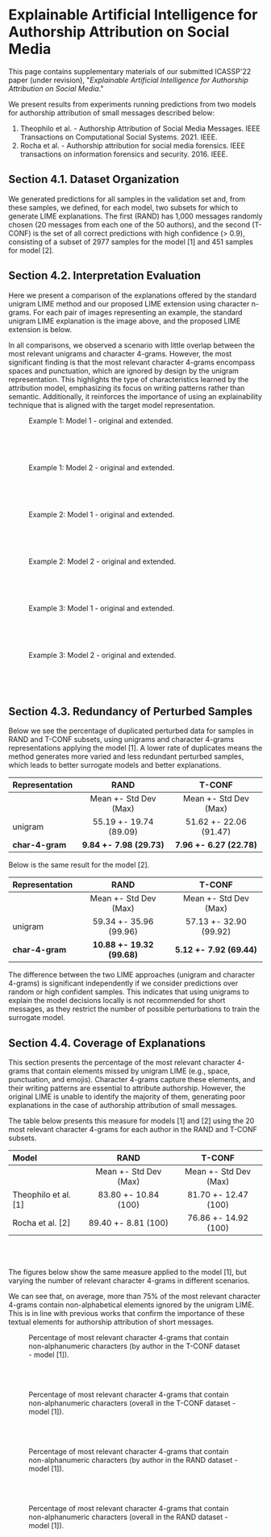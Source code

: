 # Explainable Artificial Intelligence for Authorship Attribution on Social Media

This page contains supplementary materials of our submitted ICASSP'22 paper (under revision), "_Explainable Artificial Intelligence for Authorship Attribution on Social Media_."

We present results from experiments running predictions from two models for authorship attribution of small messages described below:

1. Theophilo et al. - Authorship Attribution of Social Media Messages. IEEE Transactions on Computational Social Systems. 2021. IEEE.
1. Rocha et al. - Authorship attribution for social media forensics. IEEE transactions on information forensics and security. 2016. IEEE.

## Section 4.1. Dataset Organization

We generated predictions for all samples in the validation set and, from these samples, we defined, for each model, two subsets for which to generate LIME explanations. The first (RAND) has 1,000 messages randomly chosen (20 messages from each one of the 50 authors), and the second (T-CONF) is the set of all correct predictions with high confidence ($>$ 0.9), consisting of a subset of 2977 samples for the model [1] and 451 samples for model [2].

## Section 4.2. Interpretation Evaluation

Here we present a comparison of the explanations offered by the standard unigram LIME method and our proposed LIME extension using character n-grams. For each pair of images representing an example, the standard unigram LIME explanation is the image above, and the proposed LIME extension is below.

In all comparisons, we observed a scenario with little overlap between the most relevant unigrams and character 4-grams. However, the most significant finding is that the most relevant character 4-grams encompass spaces and punctuation, which are ignored by design by the unigram representation. This highlights the type of characteristics learned by the attribution model, emphasizing its focus on writing patterns rather than semantic. Additionally, it reinforces the importance of using an explainability technique that is aligned with the target model representation.


<figure>
  <figcaption>Example 1: Model 1 - original and extended.</figcaption>
  <img src="./example_1_original.png" alt=""/>
</figure>
<figure>
  <img src="./example_1_extended.png" alt=""/>
</figure>

<br>
<br>

<figure>
  <figcaption>Example 1: Model 2 - original and extended.</figcaption>
  <img src="./example_1_original_method_2.png" alt=""/>
</figure>
<figure>
  <img src="./example_1_extended_method_2.png" alt=""/>
</figure>

<br>
<br>


<figure>
  <figcaption>Example 2: Model 1 - original and extended.</figcaption>
  <img src="./example_2_original.png" alt=""/>
</figure>
<figure>
  <img src="./example_2_extended.png" alt=""/>
</figure>

<br>
<br>

<figure>
  <figcaption>Example 2: Model 2 - original and extended.</figcaption>
  <img src="./example_2_original_method_2.png" alt=""/>
</figure>
<figure>
  <img src="./example_2_extended_method_2.png" alt=""/>
</figure>

<br>
<br>


<figure>
  <figcaption>Example 3: Model 1 - original and extended.</figcaption>
  <img src="./example_3_original.png" alt=""/>
</figure>
<figure>
  <img src="./example_3_extended.png" alt=""/>
</figure>

<br>
<br>

<figure>
  <figcaption>Example 3: Model 2 - original and extended.</figcaption>
  <img src="./example_3_original_method_2.png" alt=""/>
</figure>
<figure>
  <img src="./example_3_extended_method_2.png" alt=""/>
</figure>

<br>
<br>


## Section 4.3. Redundancy of Perturbed Samples

Below we see the percentage of duplicated perturbed data for samples in RAND and T-CONF subsets, using unigrams and character 4-grams representations applying the model [1]. A lower rate of duplicates means the method generates more varied and less redundant perturbed samples, which leads to better surrogate models and better explanations.

| **Representation** | **RAND**                 | **T-CONF**               |
| :---               |          :---:           |          :---:           |
|                    | Mean +- Std Dev (Max)    | Mean +- Std Dev (Max)    |
| unigram            | 55.19 +- 19.74 (89.09)   | 51.62 +- 22.06 (91.47)   |
| **char-4-gram**    | **9.84 +- 7.98 (29.73)** | **7.96 +- 6.27 (22.78)** |


Below is the same result for the model [2].

| **Representation** | **RAND**                   | **T-CONF**               |
| :---               |           :---:            |          :---:           |
|                    | Mean +- Std Dev (Max)      | Mean +- Std Dev (Max)    |
| unigram            | 59.34 +- 35.96 (99.96)     | 57.13 +- 32.90 (99.92)   |
| **char-4-gram**    | **10.88 +- 19.32 (99.68)** | **5.12 +- 7.92 (69.44)** |


The difference between the two LIME approaches (unigram and character 4-grams) is significant independently if we consider predictions over random or high confident samples. This indicates that using unigrams to explain the model decisions locally is not recommended for short messages, as they restrict the number of possible perturbations to train the surrogate model.


## Section 4.4. Coverage of Explanations

This section presents the percentage of the most relevant character 4-grams that contain elements missed by unigram LIME (e.g., space, punctuation, and emojis). Character 4-grams capture these elements, and their writing patterns are essential to attribute authorship. However, the original LIME is unable to identify the majority of them, generating poor explanations in the case of authorship attribution of small messages.

The table below presents this measure for models [1] and [2] using the 20 most relevant character 4-grams for each author in the RAND and T-CONF subsets.

| **Model**            | **RAND**              | **T-CONF**            |
| :---                 |        :---:          |         :---:         |
|                      | Mean +- Std Dev (Max) | Mean +- Std Dev (Max) |
| Theophilo et al. [1] | 83.80 +- 10.84 (100)  | 81.70 +- 12.47 (100)  |
| Rocha et al. [2]     | 89.40 +- 8.81 (100)   | 76.86 +- 14.92 (100)  |

<br>
<br>

The figures below show the same measure applied to the model [1], but varying the number of relevant character 4-grams in different scenarios.

We can see that, on average, more than 75% of the most relevant character 4-grams contain non-alphabetical elements ignored by the unigram LIME. This is in line with previous works that confirm the importance of these textual elements for authorship attribution of short messages.

<figure>
  <img src="./strong_tps_non_alpha_ratio_by_author.png" alt=""/>
  <figcaption>Percentage of most relevant character 4-grams that contain non-alphanumeric characters (by author in the T-CONF dataset - model [1]).</figcaption>
</figure>

<br>
<br>

<figure>
  <img src="./strong_tps_non_alpha_ratio_overall.png" alt=""/>
  <figcaption>Percentage of most relevant character 4-grams that contain non-alphanumeric characters (overall in the T-CONF dataset - model [1]).</figcaption>
</figure>

<br>
<br>

<figure>
  <img src="./random_non_alpha_ratio_by_author.png" alt=""/>
  <figcaption>Percentage of most relevant character 4-grams that contain non-alphanumeric characters (by author in the RAND dataset - model [1]).</figcaption>
</figure>

<br>
<br>

<figure>
  <img src="./random_non_alpha_ratio_overall.png" alt=""/>
  <figcaption>Percentage of most relevant character 4-grams that contain non-alphanumeric characters (overall in the RAND dataset - model [1]).</figcaption>
</figure>

